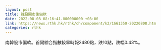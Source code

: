 ```yaml
---
layout: post
title: 韓股開市後偏軟
date: 2022-08-08 08:16:41.000000000 +08:00
link: https://news.rthk.hk/rthk/ch/component/k2/1661350-20220808.htm
categories: rthk
---
```


南韓股市偏軟。首爾綜合指數較早時報2480點，跌10點，跌幅0.43%。
